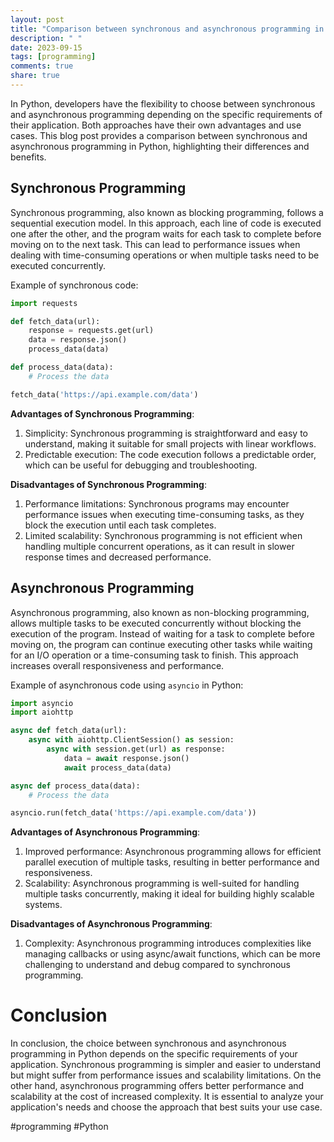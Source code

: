 ```yaml
---
layout: post
title: "Comparison between synchronous and asynchronous programming in Python"
description: " "
date: 2023-09-15
tags: [programming]
comments: true
share: true
---
```


In Python, developers have the flexibility to choose between synchronous and asynchronous programming depending on the specific requirements of their application. Both approaches have their own advantages and use cases. This blog post provides a comparison between synchronous and asynchronous programming in Python, highlighting their differences and benefits.

## Synchronous Programming

Synchronous programming, also known as blocking programming, follows a sequential execution model. In this approach, each line of code is executed one after the other, and the program waits for each task to complete before moving on to the next task. This can lead to performance issues when dealing with time-consuming operations or when multiple tasks need to be executed concurrently.

Example of synchronous code:

```python
import requests

def fetch_data(url):
    response = requests.get(url)
    data = response.json()
    process_data(data)

def process_data(data):
    # Process the data

fetch_data('https://api.example.com/data')
```

**Advantages of Synchronous Programming**:

1. Simplicity: Synchronous programming is straightforward and easy to understand, making it suitable for small projects with linear workflows.
2. Predictable execution: The code execution follows a predictable order, which can be useful for debugging and troubleshooting.

**Disadvantages of Synchronous Programming**:

1. Performance limitations: Synchronous programs may encounter performance issues when executing time-consuming tasks, as they block the execution until each task completes.
2. Limited scalability: Synchronous programming is not efficient when handling multiple concurrent operations, as it can result in slower response times and decreased performance.

## Asynchronous Programming

Asynchronous programming, also known as non-blocking programming, allows multiple tasks to be executed concurrently without blocking the execution of the program. Instead of waiting for a task to complete before moving on, the program can continue executing other tasks while waiting for an I/O operation or a time-consuming task to finish. This approach increases overall responsiveness and performance.

Example of asynchronous code using `asyncio` in Python:

```python
import asyncio
import aiohttp

async def fetch_data(url):
    async with aiohttp.ClientSession() as session:
        async with session.get(url) as response:
            data = await response.json()
            await process_data(data)

async def process_data(data):
    # Process the data

asyncio.run(fetch_data('https://api.example.com/data'))
```

**Advantages of Asynchronous Programming**:

1. Improved performance: Asynchronous programming allows for efficient parallel execution of multiple tasks, resulting in better performance and responsiveness.
2. Scalability: Asynchronous programming is well-suited for handling multiple tasks concurrently, making it ideal for building highly scalable systems.

**Disadvantages of Asynchronous Programming**:

1. Complexity: Asynchronous programming introduces complexities like managing callbacks or using async/await functions, which can be more challenging to understand and debug compared to synchronous programming.

# Conclusion

In conclusion, the choice between synchronous and asynchronous programming in Python depends on the specific requirements of your application. Synchronous programming is simpler and easier to understand but might suffer from performance issues and scalability limitations. On the other hand, asynchronous programming offers better performance and scalability at the cost of increased complexity. It is essential to analyze your application's needs and choose the approach that best suits your use case.

#programming #Python